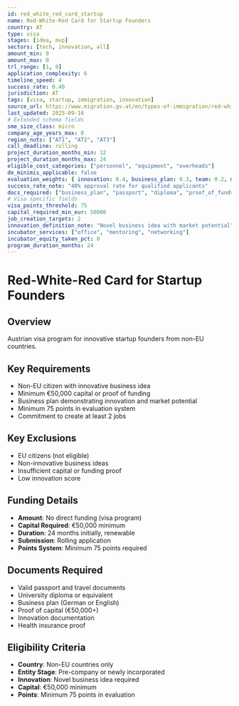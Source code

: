 ```yaml
---
id: red_white_red_card_startup
name: Red-White-Red Card for Startup Founders
country: AT
type: visa
stages: [idea, mvp]
sectors: [tech, innovation, all]
amount_min: 0
amount_max: 0
trl_range: [1, 9]
application_complexity: 6
timeline_speed: 4
success_rate: 0.40
jurisdiction: AT
tags: [visa, startup, immigration, innovation]
source_url: https://www.migration.gv.at/en/types-of-immigration/red-white-red-card/start-up-founders/
last_updated: 2025-09-16
# Extended schema fields
sme_size_class: micro
company_age_years_max: 0
region_nuts: ["AT1", "AT2", "AT3"]
call_deadline: rolling
project_duration_months_min: 12
project_duration_months_max: 24
eligible_cost_categories: ["personnel", "equipment", "overheads"]
de_minimis_applicable: false
evaluation_weights: { innovation: 0.4, business_plan: 0.3, team: 0.2, market_potential: 0.1 }
success_rate_note: "40% approval rate for qualified applicants"
docs_required: ["business_plan", "passport", "diploma", "proof_of_funds", "innovation_documentation"]
# Visa specific fields
visa_points_threshold: 75
capital_required_min_eur: 50000
job_creation_targets: 2
innovation_definition_note: "Novel business idea with market potential"
incubator_services: ["office", "mentoring", "networking"]
incubator_equity_taken_pct: 0
program_duration_months: 24
---
```


# Red-White-Red Card for Startup Founders

## Overview
Austrian visa program for innovative startup founders from non-EU countries.

## Key Requirements
- Non-EU citizen with innovative business idea
- Minimum €50,000 capital or proof of funding
- Business plan demonstrating innovation and market potential
- Minimum 75 points in evaluation system
- Commitment to create at least 2 jobs

## Key Exclusions
- EU citizens (not eligible)
- Non-innovative business ideas
- Insufficient capital or funding proof
- Low innovation score

## Funding Details
- **Amount**: No direct funding (visa program)
- **Capital Required**: €50,000 minimum
- **Duration**: 24 months initially, renewable
- **Submission**: Rolling application
- **Points System**: Minimum 75 points required

## Documents Required
- Valid passport and travel documents
- University diploma or equivalent
- Business plan (German or English)
- Proof of capital (€50,000+)
- Innovation documentation
- Health insurance proof

## Eligibility Criteria
- **Country**: Non-EU countries only
- **Entity Stage**: Pre-company or newly incorporated
- **Innovation**: Novel business idea required
- **Capital**: €50,000 minimum
- **Points**: Minimum 75 points in evaluation
